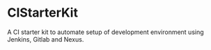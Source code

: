 # CIStarterKit
A CI starter kit to automate setup of development environment using Jenkins, Gitlab and Nexus.
